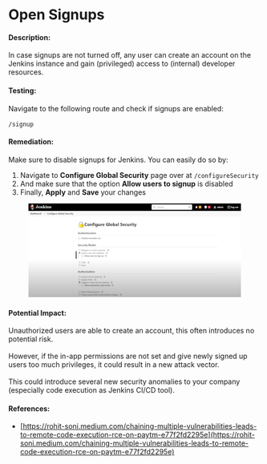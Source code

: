 # Open Signups

#### Description:

In case signups are not turned off, any user can create an account on the Jenkins instance and gain (privileged) access to (internal) developer resources.

#### Testing:

Navigate to the following route and check if signups are enabled:

```
/signup
```

#### Remediation:

Make sure to disable signups for Jenkins. You can easily do so by:

1. Navigate to **Configure Global Security** page over at `/configureSecurity`
2. And make sure that the option **Allow users to signup** is disabled
3. Finally, **Apply** and **Save** your changes

<figure><img src="../../.gitbook/assets/image (10).png" alt=""><figcaption></figcaption></figure>

#### Potential Impact:

Unauthorized users are able to create an account, this often introduces no potential risk.\
\
However, if the in-app permissions are not set and give newly signed up users too much privileges, it could result in a new attack vector.\
\
This could introduce several new security anomalies to your company (especially code execution as Jenkins CI/CD tool).

#### References:

* [https://rohit-soni.medium.com/chaining-multiple-vulnerabilities-leads-to-remote-code-execution-rce-on-paytm-e77f2fd2295e](https://rohit-soni.medium.com/chaining-multiple-vulnerabilities-leads-to-remote-code-execution-rce-on-paytm-e77f2fd2295e)
